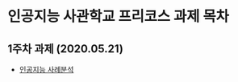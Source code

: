 # 인공지능 사관학교  프리코스 과제 목차

## 1주차 과제 (2020.05.21)

* [인공지능 사례분석](https://github.com/Gwanhyengo-Kim/-/blob/master/1%EC%A3%BC%EC%B0%A8%20%EC%9D%B8%EA%B3%B5%EC%A7%80%EB%8A%A5%20%EC%82%AC%EB%A1%80.ipynb)
